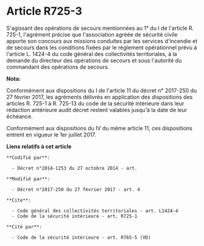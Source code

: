 # Article R725-3

S'agissant des opérations de secours mentionnées au 1° du I de l'article R. 725-1, l'agrément précise que l'association
agréée de sécurité civile apporte son concours aux missions conduites par les services d'incendie et de secours dans les
conditions fixées par le règlement opérationnel prévu à l'article L. 1424-4 du code général des collectivités territoriales,
à la demande du directeur des opérations de secours et sous l'autorité du commandant des opérations de secours.

**Nota:**

Conformément aux dispositions du I de l'article 11 du décret n° 2017-250 du 27 février 2017, les agréments délivrés en
application des dispositions des articles R. 725-1 à R. 725-13 du code de la sécurité intérieure dans leur rédaction
antérieure audit décret restent valables jusqu'à la date de leur échéance.

Conformément aux dispositions du IV du même article 11, ces dispositions entrent en vigueur le 1er juillet 2017.

**Liens relatifs à cet article**

	**Codifié par**:

	  - Décret n°2014-1253 du 27 octobre 2014 - art.

	**Modifié par**:

	  - Décret n°2017-250 du 27 février 2017 - art. 4

	**Cite**:

	  - Code général des collectivités territoriales - art. L1424-4
	  - Code de la sécurité intérieure - art. R725-1

	**Cité par**:

	  - Code de la sécurité intérieure - art. R765-5 (VD)
